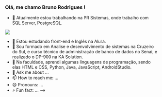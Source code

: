 ### Olá, me chamo Bruno Rodrigues ! 


- :pushpin: Atualmente estou trabalhando na PR Sistemas, onde trabalho com SQL Server, PostgreSQL.
<img src="https://cdn.jsdelivr.net/gh/devicons/devicon@latest/icons/postgresql/postgresql-plain.svg" />
          
  
- :blue_book: Estou estudando front-end e Inglês na Alura.
- 👯 Sou formado em Analise e desenvolvimento de sistemas na Cruzeiro do Sul, e curso técnico de administração de banco de dados no Senai, e realizado o DP-900 na KA Solution.
- 🤔 Na faculdade, aprendi algumas linguagens de programação, sendo elas HTML e CSS, Python, Java, JavaScript, AndroidStudio.
- 💬 Ask me about ...
- 📫 How to reach me: ...
- 😄 Pronouns: ...
- ⚡ Fun fact: ...
-->

